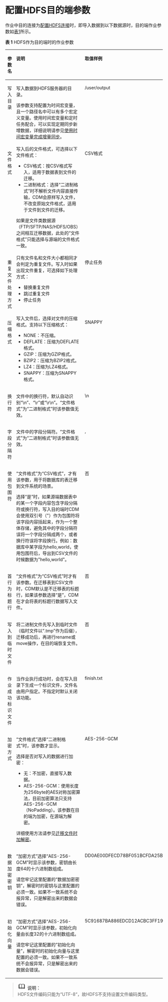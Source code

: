 # 配置HDFS目的端参数<a name="dayu_01_0063"></a>

作业中目的连接为[配置HDFS连接](配置HDFS连接.md)时，即导入数据到以下数据源时，目的端作业参数如[表1](#zh-cn_topic_0108275448_table5046103815165)所示。

**表 1**  HDFS作为目的端时的作业参数

<a name="zh-cn_topic_0108275448_table5046103815165"></a>
<table><thead align="left"><tr id="zh-cn_topic_0108275448_row585315215165"><th class="cellrowborder" valign="top" width="25%" id="mcps1.2.4.1.1"><p id="zh-cn_topic_0108275448_p1626397215165"><a name="zh-cn_topic_0108275448_p1626397215165"></a><a name="zh-cn_topic_0108275448_p1626397215165"></a>参数名</p>
</th>
<th class="cellrowborder" valign="top" width="55.00000000000001%" id="mcps1.2.4.1.2"><p id="zh-cn_topic_0108275448_p4231334915165"><a name="zh-cn_topic_0108275448_p4231334915165"></a><a name="zh-cn_topic_0108275448_p4231334915165"></a>说明</p>
</th>
<th class="cellrowborder" valign="top" width="20%" id="mcps1.2.4.1.3"><p id="zh-cn_topic_0108275448_p482921015165"><a name="zh-cn_topic_0108275448_p482921015165"></a><a name="zh-cn_topic_0108275448_p482921015165"></a>取值样例</p>
</th>
</tr>
</thead>
<tbody><tr id="zh-cn_topic_0108275448_row4012116315165"><td class="cellrowborder" valign="top" width="25%" headers="mcps1.2.4.1.1 "><p id="zh-cn_topic_0108275448_p2858877215165"><a name="zh-cn_topic_0108275448_p2858877215165"></a><a name="zh-cn_topic_0108275448_p2858877215165"></a>写入目录</p>
</td>
<td class="cellrowborder" valign="top" width="55.00000000000001%" headers="mcps1.2.4.1.2 "><p id="zh-cn_topic_0108275448_p3398923015165"><a name="zh-cn_topic_0108275448_p3398923015165"></a><a name="zh-cn_topic_0108275448_p3398923015165"></a>写入数据到HDFS服务器的目录。</p>
<p id="zh-cn_topic_0108275442_p1210244910548"><a name="zh-cn_topic_0108275442_p1210244910548"></a><a name="zh-cn_topic_0108275442_p1210244910548"></a>该参数支持配置为时间宏变量，且一个路径名中可以有多个宏定义变量。使用时间宏变量和定时任务配合，可以实现定期同步新增数据，详细说明请参见<a href="使用时间宏变量完成增量同步.md">使用时间宏变量完成增量同步</a>。</p>
</td>
<td class="cellrowborder" valign="top" width="20%" headers="mcps1.2.4.1.3 "><p id="zh-cn_topic_0108275448_p166427315165"><a name="zh-cn_topic_0108275448_p166427315165"></a><a name="zh-cn_topic_0108275448_p166427315165"></a>/user/output</p>
</td>
</tr>
<tr id="zh-cn_topic_0108275448_row1497845915165"><td class="cellrowborder" valign="top" width="25%" headers="mcps1.2.4.1.1 "><p id="zh-cn_topic_0108275448_p529563715165"><a name="zh-cn_topic_0108275448_p529563715165"></a><a name="zh-cn_topic_0108275448_p529563715165"></a>文件格式</p>
</td>
<td class="cellrowborder" valign="top" width="55.00000000000001%" headers="mcps1.2.4.1.2 "><div class="p" id="zh-cn_topic_0108275448_p58390965143945"><a name="zh-cn_topic_0108275448_p58390965143945"></a><a name="zh-cn_topic_0108275448_p58390965143945"></a>写入后的文件格式，可选择以下文件格式：<a name="zh-cn_topic_0108275301_ul55756641143945"></a><a name="zh-cn_topic_0108275301_ul55756641143945"></a><ul id="zh-cn_topic_0108275301_ul55756641143945"><li>CSV格式：按CSV格式写入，适用于数据表到文件的迁移。</li><li>二进制格式：选择<span class="parmvalue" id="zh-cn_topic_0108275301_parmvalue13073035195648"><a name="zh-cn_topic_0108275301_parmvalue13073035195648"></a><a name="zh-cn_topic_0108275301_parmvalue13073035195648"></a>“二进制格式”</span>时不解析文件内容直接传输，CDM会原样写入文件，不改变原始文件格式，适用于文件到文件的迁移。</li></ul>
</div>
<p id="zh-cn_topic_0108275448_p5736095154452"><a name="zh-cn_topic_0108275448_p5736095154452"></a><a name="zh-cn_topic_0108275448_p5736095154452"></a>如果是文件类数据源（FTP/SFTP/NAS/HDFS/OBS）之间相互迁移数据，此处的<span class="parmname" id="zh-cn_topic_0108275301_parmname29778793154532"><a name="zh-cn_topic_0108275301_parmname29778793154532"></a><a name="zh-cn_topic_0108275301_parmname29778793154532"></a>“文件格式”</span>只能选择与源端的文件格式一致。</p>
</td>
<td class="cellrowborder" valign="top" width="20%" headers="mcps1.2.4.1.3 "><p id="zh-cn_topic_0108275448_p3753014815165"><a name="zh-cn_topic_0108275448_p3753014815165"></a><a name="zh-cn_topic_0108275448_p3753014815165"></a>CSV格式</p>
</td>
</tr>
<tr id="zh-cn_topic_0108275448_row17105247152948"><td class="cellrowborder" valign="top" width="25%" headers="mcps1.2.4.1.1 "><p id="zh-cn_topic_0108275448_p7164047103335"><a name="zh-cn_topic_0108275448_p7164047103335"></a><a name="zh-cn_topic_0108275448_p7164047103335"></a>重复文件处理方式</p>
</td>
<td class="cellrowborder" valign="top" width="55.00000000000001%" headers="mcps1.2.4.1.2 "><div class="p" id="zh-cn_topic_0108275448_p43416941103335"><a name="zh-cn_topic_0108275448_p43416941103335"></a><a name="zh-cn_topic_0108275448_p43416941103335"></a>只有文件名和文件大小都相同才会判定为重复文件。写入时如果出现文件重复，可选择如下处理方式：<a name="zh-cn_topic_0108275301_ul38524806103122"></a><a name="zh-cn_topic_0108275301_ul38524806103122"></a><ul id="zh-cn_topic_0108275301_ul38524806103122"><li>替换重复文件</li><li>跳过重复文件</li><li>停止任务</li></ul>
</div>
</td>
<td class="cellrowborder" valign="top" width="20%" headers="mcps1.2.4.1.3 "><p id="zh-cn_topic_0108275448_p39227948103335"><a name="zh-cn_topic_0108275448_p39227948103335"></a><a name="zh-cn_topic_0108275448_p39227948103335"></a>停止任务</p>
</td>
</tr>
<tr id="zh-cn_topic_0108275448_row2317175816829"><td class="cellrowborder" valign="top" width="25%" headers="mcps1.2.4.1.1 "><p id="zh-cn_topic_0108275448_p5753610216847"><a name="zh-cn_topic_0108275448_p5753610216847"></a><a name="zh-cn_topic_0108275448_p5753610216847"></a>压缩格式</p>
</td>
<td class="cellrowborder" valign="top" width="55.00000000000001%" headers="mcps1.2.4.1.2 "><div class="p" id="zh-cn_topic_0108275448_p2991266716847"><a name="zh-cn_topic_0108275448_p2991266716847"></a><a name="zh-cn_topic_0108275448_p2991266716847"></a>写入文件后，选择对文件的压缩格式。支持以下压缩格式：<a name="zh-cn_topic_0108275448_ul77855316847"></a><a name="zh-cn_topic_0108275448_ul77855316847"></a><ul id="zh-cn_topic_0108275448_ul77855316847"><li>NONE：不压缩。</li><li>DEFLATE：压缩为DEFLATE格式。</li><li>GZIP：压缩为GZIP格式。</li><li>BZIP2：压缩为BZIP2格式。</li><li>LZ4：压缩为LZ4格式。</li><li>SNAPPY：压缩为SNAPPY格式。</li></ul>
</div>
</td>
<td class="cellrowborder" valign="top" width="20%" headers="mcps1.2.4.1.3 "><p id="zh-cn_topic_0108275448_p5697647216847"><a name="zh-cn_topic_0108275448_p5697647216847"></a><a name="zh-cn_topic_0108275448_p5697647216847"></a>SNAPPY</p>
</td>
</tr>
<tr id="zh-cn_topic_0108275448_row17596707153214"><td class="cellrowborder" valign="top" width="25%" headers="mcps1.2.4.1.1 "><p id="zh-cn_topic_0108275448_p19502615153235"><a name="zh-cn_topic_0108275448_p19502615153235"></a><a name="zh-cn_topic_0108275448_p19502615153235"></a>换行符</p>
</td>
<td class="cellrowborder" valign="top" width="55.00000000000001%" headers="mcps1.2.4.1.2 "><p id="zh-cn_topic_0108275448_p57707849205028"><a name="zh-cn_topic_0108275448_p57707849205028"></a><a name="zh-cn_topic_0108275448_p57707849205028"></a>文件中的换行符，默认自动识别<span class="parmvalue" id="zh-cn_topic_0108275301_parmvalue20019196113242"><a name="zh-cn_topic_0108275301_parmvalue20019196113242"></a><a name="zh-cn_topic_0108275301_parmvalue20019196113242"></a>“\n”</span>、<span class="parmvalue" id="zh-cn_topic_0108275301_parmvalue34571243113250"><a name="zh-cn_topic_0108275301_parmvalue34571243113250"></a><a name="zh-cn_topic_0108275301_parmvalue34571243113250"></a>“\r”</span>或<span class="parmvalue" id="zh-cn_topic_0108275301_parmvalue1038974611337"><a name="zh-cn_topic_0108275301_parmvalue1038974611337"></a><a name="zh-cn_topic_0108275301_parmvalue1038974611337"></a>“\r\n”</span>。<span class="parmname" id="zh-cn_topic_0108275301_parmname23758818145740"><a name="zh-cn_topic_0108275301_parmname23758818145740"></a><a name="zh-cn_topic_0108275301_parmname23758818145740"></a>“文件格式”</span>为<span class="parmvalue" id="zh-cn_topic_0108275301_parmvalue46072507145830"><a name="zh-cn_topic_0108275301_parmvalue46072507145830"></a><a name="zh-cn_topic_0108275301_parmvalue46072507145830"></a>“二进制格式”</span>时该参数值无效。</p>
</td>
<td class="cellrowborder" valign="top" width="20%" headers="mcps1.2.4.1.3 "><p id="zh-cn_topic_0108275448_p24750930153235"><a name="zh-cn_topic_0108275448_p24750930153235"></a><a name="zh-cn_topic_0108275448_p24750930153235"></a>\n</p>
</td>
</tr>
<tr id="zh-cn_topic_0108275448_row41209902153231"><td class="cellrowborder" valign="top" width="25%" headers="mcps1.2.4.1.1 "><p id="zh-cn_topic_0108275448_p58252442153235"><a name="zh-cn_topic_0108275448_p58252442153235"></a><a name="zh-cn_topic_0108275448_p58252442153235"></a>字段分隔符</p>
</td>
<td class="cellrowborder" valign="top" width="55.00000000000001%" headers="mcps1.2.4.1.2 "><p id="zh-cn_topic_0108275448_p36028355205028"><a name="zh-cn_topic_0108275448_p36028355205028"></a><a name="zh-cn_topic_0108275448_p36028355205028"></a>文件中的字段分隔符。<span class="parmname" id="zh-cn_topic_0108275301_parmname3855270114580"><a name="zh-cn_topic_0108275301_parmname3855270114580"></a><a name="zh-cn_topic_0108275301_parmname3855270114580"></a>“文件格式”</span>为<span class="parmvalue" id="zh-cn_topic_0108275301_parmvalue27349529145857"><a name="zh-cn_topic_0108275301_parmvalue27349529145857"></a><a name="zh-cn_topic_0108275301_parmvalue27349529145857"></a>“二进制格式”</span>时该参数值无效。</p>
</td>
<td class="cellrowborder" valign="top" width="20%" headers="mcps1.2.4.1.3 "><p id="zh-cn_topic_0108275448_p9292827153235"><a name="zh-cn_topic_0108275448_p9292827153235"></a><a name="zh-cn_topic_0108275448_p9292827153235"></a>,</p>
</td>
</tr>
<tr id="zh-cn_topic_0108275448_row9185716185910"><td class="cellrowborder" valign="top" width="25%" headers="mcps1.2.4.1.1 "><p id="zh-cn_topic_0108275448_p147801323132816"><a name="zh-cn_topic_0108275448_p147801323132816"></a><a name="zh-cn_topic_0108275448_p147801323132816"></a>使用包围符</p>
</td>
<td class="cellrowborder" valign="top" width="55.00000000000001%" headers="mcps1.2.4.1.2 "><p id="zh-cn_topic_0108275448_p1210241263316"><a name="zh-cn_topic_0108275448_p1210241263316"></a><a name="zh-cn_topic_0108275448_p1210241263316"></a><span class="parmname" id="zh-cn_topic_0108275301_parmname111029121339"><a name="zh-cn_topic_0108275301_parmname111029121339"></a><a name="zh-cn_topic_0108275301_parmname111029121339"></a>“文件格式”</span>为<span class="parmvalue" id="zh-cn_topic_0108275301_parmvalue910281223312"><a name="zh-cn_topic_0108275301_parmvalue910281223312"></a><a name="zh-cn_topic_0108275301_parmvalue910281223312"></a>“CSV格式”</span>，才有该参数，用于将数据库的表迁移到文件系统的场景。</p>
<p id="zh-cn_topic_0108275448_p19249144319"><a name="zh-cn_topic_0108275448_p19249144319"></a><a name="zh-cn_topic_0108275448_p19249144319"></a>选择<span class="parmvalue" id="zh-cn_topic_0108275301_parmvalue13709134210325"><a name="zh-cn_topic_0108275301_parmvalue13709134210325"></a><a name="zh-cn_topic_0108275301_parmvalue13709134210325"></a>“是”</span>时，如果源端数据表中的某一个字段内容包含字段分隔符或换行符，写入目的端时CDM会使用双引号（"）作为包围符将该字段内容括起来，作为一个整体存储，避免其中的字段分隔符误将一个字段分隔成两个，或者换行符误将字段换行。例如：数据库中某字段为hello,world，使用包围符后，导出到CSV文件的时候数据为"hello,world"。</p>
</td>
<td class="cellrowborder" valign="top" width="20%" headers="mcps1.2.4.1.3 "><p id="zh-cn_topic_0108275448_p778018234281"><a name="zh-cn_topic_0108275448_p778018234281"></a><a name="zh-cn_topic_0108275448_p778018234281"></a>否</p>
</td>
</tr>
<tr id="zh-cn_topic_0108275448_row9627105312214"><td class="cellrowborder" valign="top" width="25%" headers="mcps1.2.4.1.1 "><p id="zh-cn_topic_0108275448_p13851563214"><a name="zh-cn_topic_0108275448_p13851563214"></a><a name="zh-cn_topic_0108275448_p13851563214"></a>首行为标题行</p>
</td>
<td class="cellrowborder" valign="top" width="55.00000000000001%" headers="mcps1.2.4.1.2 "><p id="zh-cn_topic_0108275448_p68171593216"><a name="zh-cn_topic_0108275448_p68171593216"></a><a name="zh-cn_topic_0108275448_p68171593216"></a><span class="parmname" id="zh-cn_topic_0108275301_parmname19396452103317"><a name="zh-cn_topic_0108275301_parmname19396452103317"></a><a name="zh-cn_topic_0108275301_parmname19396452103317"></a>“文件格式”</span>为<span class="parmvalue" id="zh-cn_topic_0108275301_parmvalue739785211338"><a name="zh-cn_topic_0108275301_parmvalue739785211338"></a><a name="zh-cn_topic_0108275301_parmvalue739785211338"></a>“CSV格式”</span>时才有该参数。在迁移表到CSV文件时，CDM默认是不迁移表的标题行，如果该参数选择<span class="parmvalue" id="zh-cn_topic_0108275301_parmvalue11024151389"><a name="zh-cn_topic_0108275301_parmvalue11024151389"></a><a name="zh-cn_topic_0108275301_parmvalue11024151389"></a>“是”</span>，CDM在才会将表的标题行数据写入文件。</p>
</td>
<td class="cellrowborder" valign="top" width="20%" headers="mcps1.2.4.1.3 "><p id="zh-cn_topic_0108275448_p582155329"><a name="zh-cn_topic_0108275448_p582155329"></a><a name="zh-cn_topic_0108275448_p582155329"></a>否</p>
</td>
</tr>
<tr id="zh-cn_topic_0108275448_row139451454251"><td class="cellrowborder" valign="top" width="25%" headers="mcps1.2.4.1.1 "><p id="zh-cn_topic_0108275448_p596018814389"><a name="zh-cn_topic_0108275448_p596018814389"></a><a name="zh-cn_topic_0108275448_p596018814389"></a>写入到临时文件</p>
</td>
<td class="cellrowborder" valign="top" width="55.00000000000001%" headers="mcps1.2.4.1.2 "><p id="zh-cn_topic_0108275448_p169603823818"><a name="zh-cn_topic_0108275448_p169603823818"></a><a name="zh-cn_topic_0108275448_p169603823818"></a>将二进制文件先写入到临时文件（临时文件以<span class="uicontrol" id="zh-cn_topic_0108275434_uicontrol1814221324816"><a name="zh-cn_topic_0108275434_uicontrol1814221324816"></a><a name="zh-cn_topic_0108275434_uicontrol1814221324816"></a>“.tmp”</span>作为后缀），迁移成功后，再进行rename或move操作，在目的端恢复文件。</p>
</td>
<td class="cellrowborder" valign="top" width="20%" headers="mcps1.2.4.1.3 "><p id="zh-cn_topic_0108275448_p1194674515250"><a name="zh-cn_topic_0108275448_p1194674515250"></a><a name="zh-cn_topic_0108275448_p1194674515250"></a>否</p>
</td>
</tr>
<tr id="zh-cn_topic_0108275448_row18663102155916"><td class="cellrowborder" valign="top" width="25%" headers="mcps1.2.4.1.1 "><p id="zh-cn_topic_0108275448_p52821758161913"><a name="zh-cn_topic_0108275448_p52821758161913"></a><a name="zh-cn_topic_0108275448_p52821758161913"></a>作业成功标识文件</p>
</td>
<td class="cellrowborder" valign="top" width="55.00000000000001%" headers="mcps1.2.4.1.2 "><p id="zh-cn_topic_0108275448_p2282115811910"><a name="zh-cn_topic_0108275448_p2282115811910"></a><a name="zh-cn_topic_0108275448_p2282115811910"></a>当作业执行成功时，会在写入目录下生成一个标识文件，文件名由用户指定。不指定时默认关闭该功能。</p>
</td>
<td class="cellrowborder" valign="top" width="20%" headers="mcps1.2.4.1.3 "><p id="zh-cn_topic_0108275448_p192821858181918"><a name="zh-cn_topic_0108275448_p192821858181918"></a><a name="zh-cn_topic_0108275448_p192821858181918"></a>finish.txt</p>
</td>
</tr>
<tr id="zh-cn_topic_0108275448_row16739255178"><td class="cellrowborder" valign="top" width="25%" headers="mcps1.2.4.1.1 "><p id="zh-cn_topic_0108275448_p1273915511715"><a name="zh-cn_topic_0108275448_p1273915511715"></a><a name="zh-cn_topic_0108275448_p1273915511715"></a>加密方式</p>
</td>
<td class="cellrowborder" valign="top" width="55.00000000000001%" headers="mcps1.2.4.1.2 "><p id="zh-cn_topic_0108275448_p87391251172"><a name="zh-cn_topic_0108275448_p87391251172"></a><a name="zh-cn_topic_0108275448_p87391251172"></a><span class="parmname" id="zh-cn_topic_0108275448_parmname103132381818"><a name="zh-cn_topic_0108275448_parmname103132381818"></a><a name="zh-cn_topic_0108275448_parmname103132381818"></a>“文件格式”</span>选择<span class="parmvalue" id="zh-cn_topic_0108275448_parmvalue42720331181"><a name="zh-cn_topic_0108275448_parmvalue42720331181"></a><a name="zh-cn_topic_0108275448_parmvalue42720331181"></a>“二进制格式”</span>时，该参数才显示。</p>
<div class="p" id="zh-cn_topic_0108275448_p134714725211"><a name="zh-cn_topic_0108275448_p134714725211"></a><a name="zh-cn_topic_0108275448_p134714725211"></a>选择是否对写入的数据进行加密：<a name="zh-cn_topic_0108275448_ul363465719521"></a><a name="zh-cn_topic_0108275448_ul363465719521"></a><ul id="zh-cn_topic_0108275448_ul363465719521"><li>无：不加密，直接写入数据。</li><li>AES-256-GCM：使用长度为256byte的AES对称加密算法，目前加密算法只支持AES-256-GCM（NoPadding）。该参数在目的端为加密，在源端为解密。</li></ul>
</div>
<p id="zh-cn_topic_0108275448_p943615213200"><a name="zh-cn_topic_0108275448_p943615213200"></a><a name="zh-cn_topic_0108275448_p943615213200"></a>详细使用方法请参见<a href="迁移文件时加解密.md">迁移文件时加解密</a>。</p>
</td>
<td class="cellrowborder" valign="top" width="20%" headers="mcps1.2.4.1.3 "><p id="zh-cn_topic_0108275448_p1173985171713"><a name="zh-cn_topic_0108275448_p1173985171713"></a><a name="zh-cn_topic_0108275448_p1173985171713"></a>AES-256-GCM</p>
</td>
</tr>
<tr id="zh-cn_topic_0108275448_row16239201411176"><td class="cellrowborder" valign="top" width="25%" headers="mcps1.2.4.1.1 "><p id="zh-cn_topic_0108275448_p2560191135113"><a name="zh-cn_topic_0108275448_p2560191135113"></a><a name="zh-cn_topic_0108275448_p2560191135113"></a>数据加密密钥</p>
</td>
<td class="cellrowborder" valign="top" width="55.00000000000001%" headers="mcps1.2.4.1.2 "><p id="zh-cn_topic_0108275448_p13560410513"><a name="zh-cn_topic_0108275448_p13560410513"></a><a name="zh-cn_topic_0108275448_p13560410513"></a><span class="parmname" id="zh-cn_topic_0108275301_parmname776612385559"><a name="zh-cn_topic_0108275301_parmname776612385559"></a><a name="zh-cn_topic_0108275301_parmname776612385559"></a>“加密方式”</span>选择<span class="parmvalue" id="zh-cn_topic_0108275301_parmvalue0767193814558"><a name="zh-cn_topic_0108275301_parmvalue0767193814558"></a><a name="zh-cn_topic_0108275301_parmvalue0767193814558"></a>“AES-256-GCM”</span>时显示该参数，密钥由长度64的十六进制数组成。</p>
<p id="zh-cn_topic_0108275448_p18430442724"><a name="zh-cn_topic_0108275448_p18430442724"></a><a name="zh-cn_topic_0108275448_p18430442724"></a>请您牢记这里配置的<span class="parmname" id="zh-cn_topic_0108275301_parmname035312613138"><a name="zh-cn_topic_0108275301_parmname035312613138"></a><a name="zh-cn_topic_0108275301_parmname035312613138"></a>“数据加密密钥”</span>，解密时的密钥与这里配置的必须一致。如果不一致系统不会报异常，只是解密出来的数据会错误。</p>
</td>
<td class="cellrowborder" valign="top" width="20%" headers="mcps1.2.4.1.3 "><p id="zh-cn_topic_0108275448_p10560111155111"><a name="zh-cn_topic_0108275448_p10560111155111"></a><a name="zh-cn_topic_0108275448_p10560111155111"></a>DD0AE00DFECD78BF051BCFDA25BD4E320DB0A7AC75A1F3FC3D3C56A457DCDC1B</p>
</td>
</tr>
<tr id="zh-cn_topic_0108275448_row8742102315171"><td class="cellrowborder" valign="top" width="25%" headers="mcps1.2.4.1.1 "><p id="zh-cn_topic_0108275448_p24773525117"><a name="zh-cn_topic_0108275448_p24773525117"></a><a name="zh-cn_topic_0108275448_p24773525117"></a>初始化向量</p>
</td>
<td class="cellrowborder" valign="top" width="55.00000000000001%" headers="mcps1.2.4.1.2 "><p id="zh-cn_topic_0108275448_p24771354512"><a name="zh-cn_topic_0108275448_p24771354512"></a><a name="zh-cn_topic_0108275448_p24771354512"></a><span class="parmname" id="zh-cn_topic_0108275301_parmname9947565563"><a name="zh-cn_topic_0108275301_parmname9947565563"></a><a name="zh-cn_topic_0108275301_parmname9947565563"></a>“加密方式”</span>选择<span class="parmvalue" id="zh-cn_topic_0108275301_parmvalue179471468565"><a name="zh-cn_topic_0108275301_parmvalue179471468565"></a><a name="zh-cn_topic_0108275301_parmvalue179471468565"></a>“AES-256-GCM”</span>时显示该参数，初始化向量由长度32的十六进制数组成。</p>
<p id="zh-cn_topic_0108275448_p1645862617304"><a name="zh-cn_topic_0108275448_p1645862617304"></a><a name="zh-cn_topic_0108275448_p1645862617304"></a>请您牢记这里配置的<span class="parmname" id="zh-cn_topic_0108275301_parmname91651822122920"><a name="zh-cn_topic_0108275301_parmname91651822122920"></a><a name="zh-cn_topic_0108275301_parmname91651822122920"></a>“初始化向量”</span>，解密时的初始化向量与这里配置的必须一致。如果不一致系统不会报异常，只是解密出来的数据会错误。</p>
</td>
<td class="cellrowborder" valign="top" width="20%" headers="mcps1.2.4.1.3 "><p id="zh-cn_topic_0108275448_p647775195111"><a name="zh-cn_topic_0108275448_p647775195111"></a><a name="zh-cn_topic_0108275448_p647775195111"></a>5C91687BA886EDCD12ACBC3FF19A3C3F</p>
</td>
</tr>
</tbody>
</table>

>![](public_sys-resources/icon-note.gif) **说明：**   
>HDFS文件编码只能为“UTF-8“，故HDFS不支持设置文件编码类型。  

